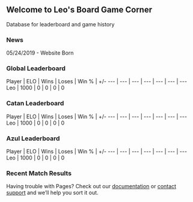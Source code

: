 ## Welcome to Leo's Board Game Corner

Database for leaderboard and game history

### News

05/24/2019 - Website Born

### Global Leaderboard

Player | ELO | Wins | Loses | Win % | +/-
--- | --- | --- | --- | --- | --- | --- 
Leo | 1000 | 0 | 0 | 0 | 0 

### Catan Leaderboard

Player | ELO | Wins | Loses | Win % | +/-
--- | --- | --- | --- | --- | --- | --- 
Leo | 1000 | 0 | 0 | 0 | 0 

### Azul Leaderboard

Player | ELO | Wins | Loses | Win % | +/-
--- | --- | --- | --- | --- | --- | --- 
Leo | 1000 | 0 | 0 | 0 | 0 

### Recent Match Results

Having trouble with Pages? Check out our [documentation](https://help.github.com/categories/github-pages-basics/) or [contact support](https://github.com/contact) and we’ll help you sort it out.
